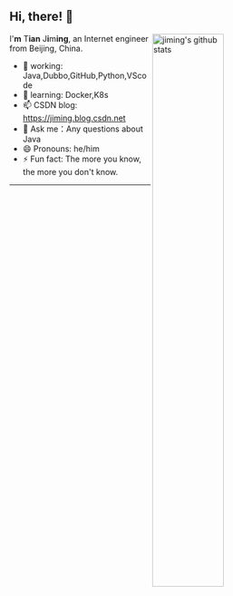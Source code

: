 <!--
**IamJiming/IamJiming** is a ✨ _special_ ✨ repository because its `README.md` (this file) appears on your GitHub profile.

Here are some ideas to get you started:

- 🔭 I’m currently working on ... Java/SpringBoot/SpringCloud/Dubbo/GitHub, and some Python/JavaScript
- 🌱 I’m currently learning ... 
- 👯 I’m looking to collaborate on ...
- 🤔 I’m looking for help with ...
- 💬 Ask me about ...
- 📫 How to reach me: ...
- 😄 Pronouns: he/him
- ⚡ Fun fact: The more you know, the more you don't know.
-->

## Hi, there! 👋

<img align="right" alt="jiming's github stats" width="50%" src="https://github-readme-stats.vercel.app/api?username=IamJiming&show_icons=true">

I'**m** T**ian** J**i**m**ing**, an Internet engineer from Beijing, China.

- 🔭 working: Java,Dubbo,GitHub,Python,VScode
- 🌱 learning: Docker,K8s
- 📫 CSDN blog: https://jiming.blog.csdn.net
- 💬 Ask me：Any questions about Java
- 😄 Pronouns: he/him
- ⚡ Fun fact: The more you know, the more you don't know.
---
